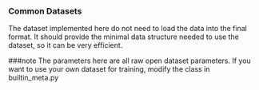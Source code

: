 

### Common Datasets

The dataset implemented here do not need to load the data into the final format.
It should provide the minimal data structure needed to use the dataset, so it can be very efficient.

###note
The parameters here are all raw open dataset parameters.
If you want to use your own dataset for training, modify the class in builtin_meta.py
